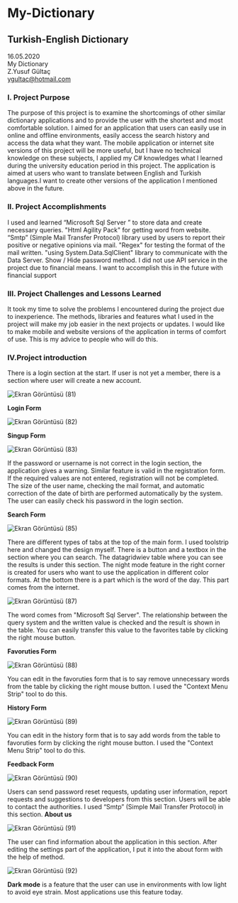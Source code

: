# My-Dictionary
## Turkish-English Dictionary
16.05.2020 <br/>
My Dictionary <br/>
Z.Yusuf Gültaç <br/>
ygultac@hotmail.com <br/>

### I. Project Purpose
The purpose of this project is to examine the shortcomings of other similar dictionary applications and to provide the user with the shortest and most comfortable solution. I aimed for an application that users can easily use in online and offline environments, easily access the search history and access the data what they want.
The mobile application or internet site versions of this project will be more useful, but I have no technical knowledge on these subjects, I applied my C#  knowledges what I learned during the university education period in this project.
The application is aimed at users who want to translate between English and Turkish languages.I want to create other versions of the application I mentioned above in the future.


### II. Project Accomplishments
I used and learned
“Microsoft Sql Server ” to store data and create necessary queries.
"Html Agility Pack" for getting word from website.
“Smtp” (Simple Mail Transfer Protocol) library used by users to report their positive or negative opinions via mail.
"Regex" for testing the format of the mail written.
"using System.Data.SqlClient" library to communicate with the Data Server.
Show / Hide password method.
I did not use API service in the project due to financial means. I want to accomplish this in the future with financial support

### III. Project Challenges and Lessons Learned
It took my time to solve the problems I encountered during the project due to inexperience. The methods, libraries and features what I used in the project will make my job easier in the next projects or updates.
I would like to make mobile and website versions of the application in terms of comfort of use. This is my advice to people who will do this.



### IV.Project introduction
There is a login section at the start. If user is not yet a member, there is a section where user will create a new account.

![Ekran Görüntüsü (81)](https://user-images.githubusercontent.com/62885850/82614921-4c5b3900-9bc9-11ea-8919-e94ebd71b09b.png)
    
**Login Form** 

![Ekran Görüntüsü (82)](https://user-images.githubusercontent.com/62885850/82615235-3dc15180-9bca-11ea-9e1c-10289754131d.png)
                                                   
**Singup Form** 

![Ekran Görüntüsü (83)](https://user-images.githubusercontent.com/62885850/82615236-3dc15180-9bca-11ea-8f68-220e2f9aeddf.png)
                                                 
             
If the password or username is not correct in the login section, the application gives a warning. Similar feature is valid in the registration form. If the required values are not entered, registration will not be completed. The size of the user name, checking the mail format, and automatic correction of the date of birth are performed automatically by the system. The user can easily check his password in the login section.

**Search Form** 

![Ekran Görüntüsü (85)](https://user-images.githubusercontent.com/62885850/82615239-3ef27e80-9bca-11ea-8134-2186580f164c.png)
       
There are different types of tabs at the top of the main form. I used toolstrip here and changed the design myself. There is a button and a textbox in the section where you can search. The datagridwiev table where you can see the results is under this section. The night mode feature in the right corner is created for users who want to use the application in different color formats. At the bottom there is a part which is the word of the day. This part comes from the internet.    

![Ekran Görüntüsü (87)](https://user-images.githubusercontent.com/62885850/82615241-3f8b1500-9bca-11ea-8883-b250f1a5b16b.png)

The word comes from "Microsoft Sql Server". The relationship between the query system and the written value is checked and the result is shown in the table. You can easily transfer this value to the favorites table by clicking the right mouse button.

**Favoruties Form** 
 
 ![Ekran Görüntüsü (88)](https://user-images.githubusercontent.com/62885850/82615244-3f8b1500-9bca-11ea-83d3-b7311b0d445f.png)
 
You can edit in the favoruties form that is to say remove unnecessary words from the table by clicking the right mouse button. I used the "Context Menu Strip" tool to do this.

**History Form** 
 
 ![Ekran Görüntüsü (89)](https://user-images.githubusercontent.com/62885850/82615246-3f8b1500-9bca-11ea-953f-9d8278b7c805.png)

You can edit in the history form that is to say add words from the table to favoruties form by clicking the right mouse button. I used the "Context Menu Strip" tool to do this.

**Feedback Form** 

![Ekran Görüntüsü (90)](https://user-images.githubusercontent.com/62885850/82615247-4023ab80-9bca-11ea-8bec-fadf48ee4555.png)
                                    
Users can send password reset requests, updating user information, report requests and suggestions to developers from this section. Users will be able to contact the authorities. I used “Smtp” (Simple Mail Transfer Protocol)  in this section.
**About us** 

![Ekran Görüntüsü (91)](https://user-images.githubusercontent.com/62885850/82615250-4023ab80-9bca-11ea-803b-1dc1b8a15071.png)
                                      
The user can find information about the application in this section. After editing the settings part of the application, I put it into the about form with the help of method.

![Ekran Görüntüsü (92)](https://user-images.githubusercontent.com/62885850/82615233-3c902480-9bca-11ea-81b5-93b119898091.png)

**Dark mode** is a feature that the user can use in environments with low light to avoid eye strain. Most applications use this feature today.









